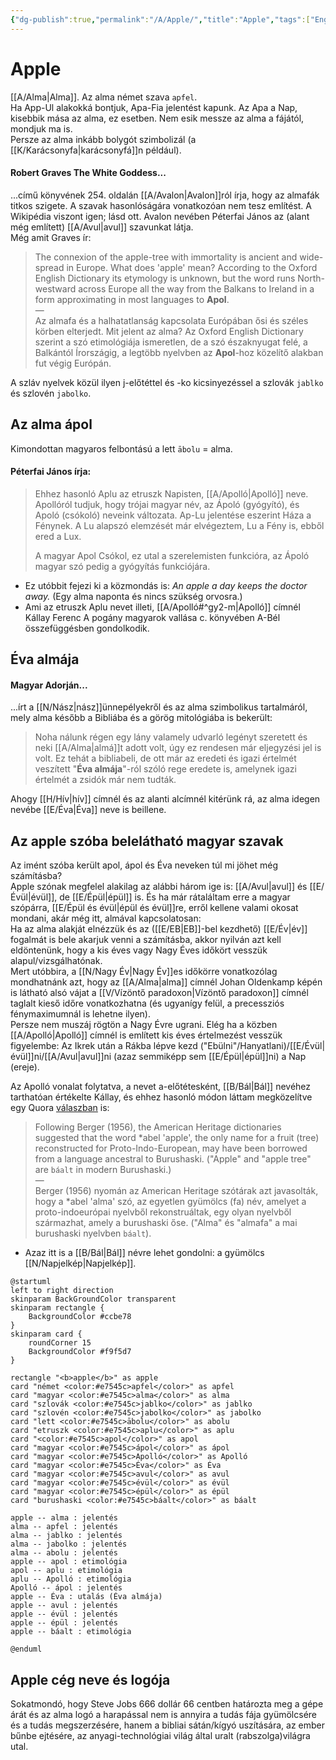 ```yaml
---
{"dg-publish":true,"permalink":"/A/Apple/","title":"Apple","tags":["Englishtexttranslated"],"created":"2023-10-11T10:10","updated":"2024-11-23T04:53"}
---
```



# Apple

[[A/Alma\|Alma]]. Az alma német szava `apfel`.  
Ha App-Ul alakokká bontjuk, Apa-Fia jelentést kapunk. Az Apa a Nap, kisebbik mása az alma, ez esetben. Nem esik messze az alma a fájától, mondjuk ma is.  
Persze az alma inkább bolygót szimbolizál (a [[K/Karácsonyfa\|karácsonyfá]]n például).  

#### Robert Graves The White Goddess...

...című könyvének 254. oldalán [[A/Avalon\|Avalon]]ról írja, hogy az almafák titkos szigete. A szavak hasonlóságára vonatkozóan nem tesz említést. A Wikipédia viszont igen; lásd ott. Avalon nevében Péterfai János az (alant még említett) [[A/Avul\|avul]] szavunkat látja.  
Még amit Graves ír:  
> The connexion of the apple-tree with immortality is ancient and wide-spread in Europe. What does 'apple' mean? According to the Oxford English Dictionary its etymology is unknown, but the word runs North-westward across Europe all the way from the Balkans to Ireland in a form approximating in most languages to **Apol**.  
> —  
> Az almafa és a halhatatlanság kapcsolata Európában ősi és széles körben elterjedt. Mit jelent az alma? Az Oxford English Dictionary szerint a szó etimológiája ismeretlen, de a szó északnyugat felé, a Balkántól Írországig, a legtöbb nyelvben az **Apol**-hoz közelítő alakban fut végig Európán.  

A szláv nyelvek közül ilyen j-előtéttel és -ko kicsinyezéssel a szlovák `jablko` és szlovén `jabolko`.  

## Az alma ápol

Kimondottan magyaros felbontású a lett `ābolu` = alma.  


#### Péterfai János írja:

> Ehhez hasonló Aplu az etruszk Napisten, [[A/Apolló\|Apolló]] neve. Apollóról tudjuk, hogy trójai magyar név, az Ápoló (gyógyító), és Apoló (csókoló) neveink változata. Ap-Lu jelentése eszerint Háza a Fénynek. A Lu alapszó elemzését már elvégeztem, Lu a Fény is, ebből ered a Lux.  
>
> A magyar Apol Csókol, ez utal a szerelemisten funkcióra, az Ápoló magyar szó pedig a gyógyítás funkciójára.  
- Ez utóbbit fejezi ki a közmondás is: *An apple a day keeps the doctor away.* (Egy alma naponta és nincs szükség orvosra.)
- Ami az etruszk Aplu nevet illeti, [[A/Apolló#^gy2-m\|Apolló]] címnél Kállay Ferenc A pogány magyarok vallása c. könyvében A-Bél összefüggésben gondolkodik.

## Éva almája

#### Magyar Adorján...

...írt a [[N/Nász\|nász]]ünnepélyekről és az alma szimbolikus tartalmáról, mely alma később a Bibliába és a görög mitológiába is bekerült:  
> Noha nálunk régen egy lány valamely udvarló legényt szeretett és neki [[A/Alma\|almá]]t adott volt, úgy ez rendesen már eljegyzési jel is volt. Ez tehát a bibliabeli, de ott már az eredeti és igazi értelmét veszített "**Éva almája**"-ról szóló rege eredete is, amelynek igazi értelmét a zsidók már nem tudták.  

Ahogy [[H/Hív\|hív]] címnél és az alanti alcímnél kitérünk rá, az alma idegen nevébe [[E/Éva\|Éva]] neve is beillene.  

## Az apple szóba belelátható magyar szavak

Az imént szóba került apol, ápol és Éva neveken túl mi jöhet még számításba?  
Apple szónak megfelel alakilag az alábbi három ige is: [[A/Avul\|avul]] és [[E/Évül\|évül]], de [[E/Épül\|épül]] is. És ha már rátaláltam erre a magyar szópárra, [[E/Épül és évül\|épül és évül]]re, erről kellene valami okosat mondani, akár még itt, almával kapcsolatosan:  
Ha az alma alakját elnézzük és az ([[E/EB\|EB]]-bel kezdhető) [[E/Év\|év]] fogalmát is bele akarjuk venni a számításba, akkor nyilván azt kell eldöntenünk, hogy a kis éves vagy Nagy Éves időkört vesszük alapul/vizsgálhatónak.  
Mert utóbbira, a [[N/Nagy Év\|Nagy Év]]es időkörre vonatkozólag mondhatnánk azt, hogy az [[A/Alma\|alma]] címnél Johan Oldenkamp képén is látható alsó vájat a [[V/Vízöntő paradoxon\|Vízöntő paradoxon]] címnél taglalt kieső időre vonatkozhatna (és ugyanígy felül, a precessziós fénymaximumnál is lehetne ilyen).  
Persze nem muszáj rögtön a Nagy Évre ugrani. Elég ha a közben [[A/Apolló\|Apolló]] címnél is említett kis éves értelmezést vesszük figyelembe: Az Ikrek után a Rákba lépve kezd ("Ebülni"/Hanyatlani)/[[E/Évül\|évül]]ni/[[A/Avul\|avul]]ni (azaz semmiképp sem [[E/Épül\|épül]]ni) a Nap (ereje).  

Az Apolló vonalat folytatva, a nevet a-előtétesként, [[B/Bál\|Bál]] nevéhez tarthatóan értékelte Kállay, és ehhez hasonló módon láttam megközelítve egy Quora [válaszban](https://qr.ae/pKGlJP) is:  
> Following Berger (1956), the American Heritage dictionaries suggested that the word \*abel 'apple', the only name for a fruit (tree) reconstructed for Proto-Indo-European, may have been borrowed from a language ancestral to Burushaski. ("Apple" and "apple tree" are `báalt` in modern Burushaski.)  
> —  
> Berger (1956) nyomán az American Heritage szótárak azt javasolták, hogy a \*abel 'alma' szó, az egyetlen gyümölcs (fa) név, amelyet a proto-indoeurópai nyelvből rekonstruáltak, egy olyan nyelvből származhat, amely a burushaski őse. ("Alma" és "almafa" a mai burushaski nyelvben `báalt`).  
- Azaz itt is a [[B/Bál\|Bál]] névre lehet gondolni: a gyümölcs [[N/Napjelkép\|Napjelkép]].

```plantuml-svg
@startuml
left to right direction
skinparam BackGroundColor transparent
skinparam rectangle {
    BackgroundColor #ccbe78
}
skinparam card {
    roundCorner 15
    BackgroundColor #f9f5d7
}

rectangle "<b>apple</b>" as apple
card "német <color:#e7545c>apfel</color>" as apfel
card "magyar <color:#e7545c>alma</color>" as alma
card "szlovák <color:#e7545c>jablko</color>" as jablko
card "szlovén <color:#e7545c>jabolko</color>" as jabolko
card "lett <color:#e7545c>ābolu</color>" as abolu
card "etruszk <color:#e7545c>aplu</color>" as aplu
card "<color:#e7545c>apol</color>" as apol
card "magyar <color:#e7545c>ápol</color>" as ápol
card "magyar <color:#e7545c>Apolló</color>" as Apolló
card "magyar <color:#e7545c>Éva</color>" as Éva
card "magyar <color:#e7545c>avul</color>" as avul
card "magyar <color:#e7545c>évül</color>" as évül
card "magyar <color:#e7545c>épül</color>" as épül
card "burushaski <color:#e7545c>báalt</color>" as báalt

apple -- alma : jelentés
alma -- apfel : jelentés
alma -- jablko : jelentés
alma -- jabolko : jelentés
alma -- abolu : jelentés
apple -- apol : etimológia
apol -- aplu : etimológia
aplu -- Apolló : etimológia
Apolló -- ápol : jelentés
apple -- Éva : utalás (Éva almája)
apple -- avul : jelentés
apple -- évül : jelentés
apple -- épül : jelentés
apple -- báalt : etimológia

@enduml
```

## Apple cég neve és logója

Sokatmondó, hogy Steve Jobs 666 dollár 66 centben határozta meg a gépe árát és az alma logó a harapással nem is annyira a tudás fája gyümölcsére és a tudás megszerzésére, hanem a bibliai sátán/kígyó uszítására, az ember bűnbe ejtésére, az anyagi-technológiai világ által uralt (rabszolga)világra utal.  